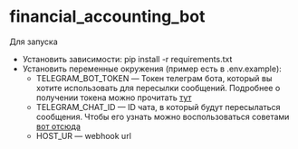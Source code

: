
# financial_accounting_bot
Для запуска
<ul>
<li>Установить зависимости: pip install -r requirements.txt</li>
<li>Установить переменные окружения (пример есть в .env.example):
<ul>
<li> TELEGRAM_BOT_TOKEN — Токен телеграм бота, 
который вы хотите использовать для пересылки сообщений. 
Подробнее о получении токена можно прочитать <a href="https://core.telegram.org/bots#creating-a-new-bot">тут</a></li>
<li>TELEGRAM_CHAT_ID — ID чата, в который будут пересылаться сообщения. 
Чтобы его узнать можно воспользоваться советами <a href="https://stackoverflow.com/questions/32423837/telegram-bot-how-to-get-a-group-chat-id">вот отсюда</a></li>
<li>HOST_UR —  webhook url </li>
</ul>
</li>
</ul>
